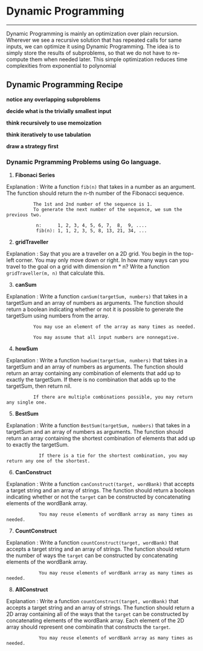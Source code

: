 # Dynamic Programming

***

Dynamic Programming is mainly an optimization over plain recursion. Wherever we see a recursive solution that has repeated calls for same inputs, we can optimize it using Dynamic Programming. The idea is to simply store the results of subproblems, so that we do not have to re-compute them when needed later. This simple optimization reduces time complexities from exponential to polynomial

## Dynamic Programming Recipe

**notice any overlapping subproblems**

**decide what is the trivially smallest input**

**think recursively to use memoization**

**think iteratively to use tabulation**

**draw a strategy first**



### Dynamic Prgramming Problems using Go language.

1. **Fibonaci Series**

Explanation : Write a function `fib(n)` that takes in a number as an argument.
              The function should return  the n-th number of the Fibonacci sequence.
   
              The 1st and 2nd number of the sequence is 1.
              To generate the next number of the sequence, we sum the previous two.
   
               n:      1, 2, 3, 4, 5, 6, 7,  8,  9, ....
               fib(n): 1, 1, 2, 3, 5, 8, 13, 21, 34, ...
   
   
2. **gridTraveller**

Explanation : Say that you are a traveller on a 2D grid. You begin in the top-left corner. You may only move down or right.
              In how many ways can you travel to the goal on a grid with dimension m * n?
              Write a function `gridTraveller(m, n)` that calculate this.
              
        
3. **canSum**

Explanation : Write a function `canSum(targetSum, numbers)` that takes in a targetSum and an array of numbers as arguments.
              The function should return a boolean indicating whether or not it is possible to generate the targetSum using numbers from the array.
              
              You may use an element of the array as many times as needed.
              
              You may assume that all input numbers are nonnegative.
              
4. **howSum**

Explanation : Write a function `howSum(targetSum, numbers)` that takes in a targetSum and an array of numbers as arguments.
              The function should return an array containing any combination of elements that add up to exactly the targetSum.
              If there is no combination that adds up to the targetSum, then return nil.
              
              If there are multiple combinations possible, you may return any single one.
              
 5. **BestSum**

  Explanation : Write a function `BestSum(targetSum, numbers)` that takes in a targetSum and an array of numbers as arguments.
                The function should return an array containing the shortest combination of elements that add up to exactly the targetSum.
                
                If there is a tie for the shortest combination, you may return any one of the shortest.

 6. **CanConstruct**
    
  Explanation : Write a function `canConstruct(target, wordBank)` that accepts a target string and an array of strings.
                The function should return a boolean indicating whether or not the `target` can be constructed by concatenating elements of the wordBank array.
  
                You may reuse elements of wordBank array as many times as needed.

 7. **CountConstruct**
  
  Explanation : Write a function `countConstruct(target, wordBank)` that accepts a target string and an array of strings.
                The function should return the number of ways the `target` can be constructed by concatenating elements of the wordBank array.

                You may reuse elements of wordBank array as many times as needed.

 8. **AllConstruct**

  Explanation : Write a function `countConstruct(target, wordBank)` that accepts a target string and an array of strings.
                The function should return a 2D array containing all of the ways that the `target` can be constructed by concatenating elements of the wordBank array.
                Each element of the 2D array should represent one combinatin that constructs the `target`.

                You may reuse elements of wordBank array as many times as needed.    
  
    

